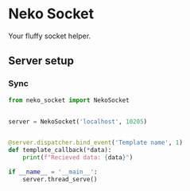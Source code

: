 # Neko Socket
Your fluffy socket helper.

## Server setup

### Sync

```python
from neko_socket import NekoSocket


server = NekoSocket('localhost', 10205)


@server.dispatcher.bind_event('Template name', 1)
def template_callback(*data):
    print(f"Recieved data: {data}")

if __name__ = '__main__':
    server.thread_serve()
```